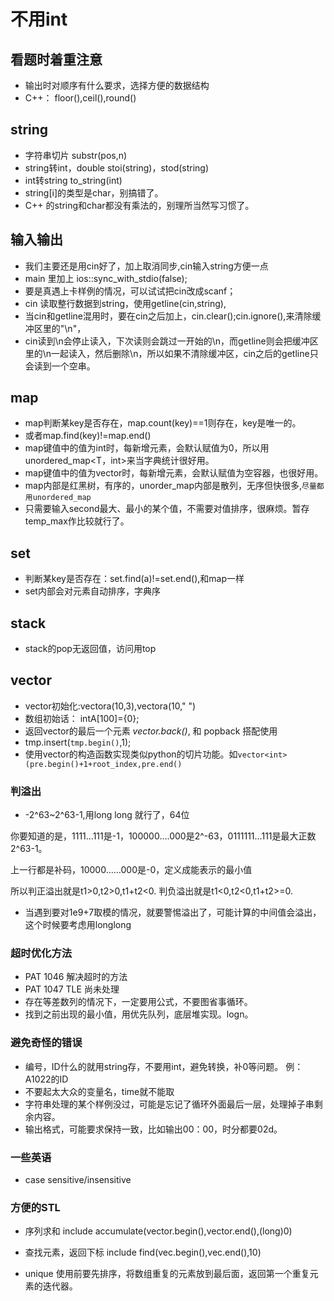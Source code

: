 <!--
 * @Description: 说明
 * @Author: Marcel
 * @Date: 2021-03-01 14:43:51
-->

# 不用int

## 看题时着重注意
- 输出时对顺序有什么要求，选择方便的数据结构
- C++： floor(),ceil(),round()

## string
- 字符串切片 substr(pos,n)
- string转int，double  stoi(string)，stod(string)
- int转string  to_string(int)
- string[i]的类型是char，别搞错了。
- C++ 的string和char都没有乘法的，别理所当然写习惯了。
  

## 输入输出
- 我们主要还是用cin好了，加上取消同步,cin输入string方便一点
- main 里加上 ios::sync_with_stdio(false);
- 要是真遇上卡样例的情况，可以试试把cin改成scanf；
- cin 读取整行数据到string，使用getline(cin,string),
- 当cin和getline混用时，要在cin之后加上，cin.clear();cin.ignore(),来清除缓冲区里的"\n"，
- cin读到\n会停止读入，下次读则会跳过一开始的\n，而getline则会把缓冲区里的\n一起读入，然后删除\n，所以如果不清除缓冲区，cin之后的getline只会读到一个空串。


## map
- map判断某key是否存在，map.count(key)==1则存在，key是唯一的。
- 或者map.find(key)!=map.end()
- map键值中的值为int时，每新增元素，会默认赋值为0，所以用unordered_map<T，int>来当字典统计很好用。
- map键值中的值为vector<int>时，每新增元素，会默认赋值为空容器，也很好用。
- map内部是红黑树，有序的，unorder_map内部是散列，无序但快很多,```尽量都用unordered_map```
- 只需要输入second最大、最小的某个值，不需要对值排序，很麻烦。暂存temp_max作比较就行了。

## set
- 判断某key是否存在：set.find(a)!=set.end(),和map一样
- set内部会对元素自动排序，字典序

## stack
- stack的pop无返回值，访问用top

## vector
- vector初始化:vector<int>a(10,3),vector<string>a(10," ")
- 数组初始话： intA[100]={0};
- 返回vector的最后一个元素  *vector.back()*, 和 popback 搭配使用
- tmp.insert(```tmp.begin()```,1);
- 使用vector的构造函数实现类似python的切片功能。如```vector<int>(pre.begin()+1+root_index,pre.end()```


### 判溢出
- -2^63~2^63-1,用long long 就行了，64位   

你要知道的是，1111...111是-1，100000....000是2^-63，0111111...111是最大正数2^63-1。

上一行都是补码，10000……000是-0，定义成能表示的最小值

所以判正溢出就是t1>0,t2>0,t1+t2<0. 判负溢出就是t1<0,t2<0,t1+t2>=0.

- 当遇到要对1e9+7取模的情况，就要警惕溢出了，可能计算的中间值会溢出，这个时候要考虑用longlong

### 超时优化方法

- PAT 1046 解决超时的方法
- PAT 1047 TLE 尚未处理
- 存在等差数列的情况下，一定要用公式，不要图省事循环。
- 找到之前出现的最小值，用优先队列，底层堆实现。logn。

### 避免奇怪的错误

- 编号，ID什么的就用string存，不要用int，避免转换，补0等问题。  例：A1022的ID
- 不要起太大众的变量名，time就不能取
- 字符串处理的某个样例没过，可能是忘记了循环外面最后一层，处理掉子串剩余内容。
- 输出格式，可能要求保持一致，比如输出00：00，时分都要02d。

### 一些英语

- case sensitive/insensitive

### 方便的STL

- 序列求和
  include<numeric>
  accumulate(vector.begin(),vector.end(),(long)0)

- 查找元素，返回下标
  include<algorithm>
  find(vec.begin(),vec.end(),10)

- unique 
  使用前要先排序，将数组重复的元素放到最后面，返回第一个重复元素的迭代器。